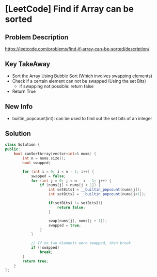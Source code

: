 # [LeetCode] Find if Array can be sorted

## Problem Description

https://leetcode.com/problems/find-if-array-can-be-sorted/description/

## Key TakeAway

- Sort the Array Using Bubble Sort (Which involves swapping elements)
- Check if a certain element can not be swapped (Using the set Bits)
  - if swapping not possible: return false
- Return True

## New Info

- builtin_popcount(int): can be used to find out the set bits of an integer

## Solution

```cpp
class Solution {
public:
    bool canSortArray(vector<int>& nums) {
        int n = nums.size();
        bool swapped;

        for (int i = 0; i < n - 1; i++) {
            swapped = false;
            for (int j = 0; j < n - i - 1; j++) {
                if (nums[j] > nums[j + 1]) {
                    int setBits1 = __builtin_popcount(nums[j]);
                    int setBits2 = __builtin_popcount(nums[j+1]);

                    if(setBits1 != setBits2){
                        return false;
                    }

                    swap(nums[j], nums[j + 1]);
                    swapped = true;
                }
            }

            // If no two elements were swapped, then break
            if (!swapped)
                break;
        }
        return true;
    }
};
```
